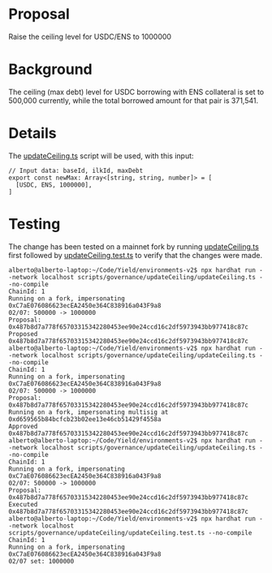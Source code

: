# Proposal
Raise the ceiling level for USDC/ENS to 1000000

# Background
The ceiling (max debt) level for USDC borrowing with ENS collateral is set to 500,000 currently, while the total borrowed amount for that pair is 371,541.

# Details
The [updateCeiling.ts](https://github.com/yieldprotocol/environments-v2/blob/feat/update-ceiling/scripts/operations/governance/updateCeiling/updateCeiling.ts) script will be used, with this input:
```
// Input data: baseId, ilkId, maxDebt
export const newMax: Array<[string, string, number]> = [
  [USDC, ENS, 1000000],
]

```
# Testing
The change has been tested on a mainnet fork by running [updateCeiling.ts](https://github.com/yieldprotocol/environments-v2/blob/feat/update-ceiling/scripts/operations/governance/updateCeiling/updateCeiling.ts) first followed by [updateCeiling.test.ts](https://github.com/yieldprotocol/environments-v2/blob/feat/update-ceiling/scripts/operations/governance/updateCeiling/updateCeiling.test.ts) to verify that the changes were made.
```
alberto@alberto-laptop:~/Code/Yield/environments-v2$ npx hardhat run --network localhost scripts/governance/updateCeiling/updateCeiling.ts --no-compile
ChainId: 1
Running on a fork, impersonating 0xC7aE076086623ecEA2450e364C838916a043F9a8
02/07: 500000 -> 1000000
Proposal: 0x487b8d7a778f65703315342280453ee90e24ccd16c2df5973943bb977418c87c
Proposed 0x487b8d7a778f65703315342280453ee90e24ccd16c2df5973943bb977418c87c
alberto@alberto-laptop:~/Code/Yield/environments-v2$ npx hardhat run --network localhost scripts/governance/updateCeiling/updateCeiling.ts --no-compile
ChainId: 1
Running on a fork, impersonating 0xC7aE076086623ecEA2450e364C838916a043F9a8
02/07: 500000 -> 1000000
Proposal: 0x487b8d7a778f65703315342280453ee90e24ccd16c2df5973943bb977418c87c
Running on a fork, impersonating multisig at 0xd659565b84bcfcb23b02ee13e46cb51429f4558a
Approved 0x487b8d7a778f65703315342280453ee90e24ccd16c2df5973943bb977418c87c
alberto@alberto-laptop:~/Code/Yield/environments-v2$ npx hardhat run --network localhost scripts/governance/updateCeiling/updateCeiling.ts --no-compile
ChainId: 1
Running on a fork, impersonating 0xC7aE076086623ecEA2450e364C838916a043F9a8
02/07: 500000 -> 1000000
Proposal: 0x487b8d7a778f65703315342280453ee90e24ccd16c2df5973943bb977418c87c
Executed 0x487b8d7a778f65703315342280453ee90e24ccd16c2df5973943bb977418c87c
alberto@alberto-laptop:~/Code/Yield/environments-v2$ npx hardhat run --network localhost scripts/governance/updateCeiling/updateCeiling.test.ts --no-compile
ChainId: 1
Running on a fork, impersonating 0xC7aE076086623ecEA2450e364C838916a043F9a8
02/07 set: 1000000
```
